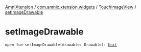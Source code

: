[AmniXtension](../../index.md) / [com.amnix.xtension.widgets](../index.md) / [TouchImageView](index.md) / [setImageDrawable](./set-image-drawable.md)

# setImageDrawable

`open fun setImageDrawable(drawable: Drawable): `[`Unit`](https://kotlinlang.org/api/latest/jvm/stdlib/kotlin/-unit/index.html)
